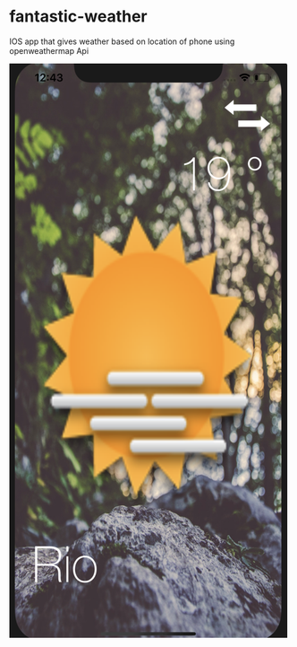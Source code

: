 # fantastic-weather
IOS app that gives weather based on location of phone using openweathermap Api

![alt text](https://github.com/shardik95/fantastic-weather/blob/master/Screen%20Shot%202018-08-18%20at%2012.43.46%20AM.png)

